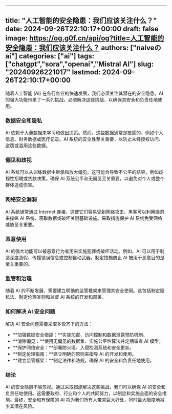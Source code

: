 
---
title: "人工智能的安全隐患：我们应该关注什么？"
date: 2024-09-26T22:10:17+00:00
draft: false
image: https://og.g0f.cn/api/og?title=人工智能的安全隐患：我们应该关注什么？
authors: ["naiveのai"]
categories: ["ai"]
tags: ["chatgpt","sora","openai","Mistral AI"]
slug: "20240926221017"
lastmod: 2024-09-26T22:10:17+00:00
---
随着人工智能 (AI) 在各行各业的快速发展，我们必须关注其潜在的安全隐患。AI 的强大功能带来了一系列挑战，必须解决这些挑战，以确保其安全和负责任地使用。

### 数据安全和隐私

AI 依赖于大量数据来学习和做出决策。然而，这些数据通常是敏感的，例如个人信息、财务数据或医疗记录。AI 系统的安全性至关重要，以防止未经授权访问、盗窃或滥用这些数据。

### 偏见和歧视

AI 系统可以从训练数据中继承和放大偏见。这可能会导致不公平的结果，例如歧视性招聘或贷款决策。确保 AI 系统公平和无偏见至关重要，以避免对个人或整个群体造成伤害。

### 网络安全漏洞

AI 系统通常通过 Internet 连接，这使它们容易受到网络攻击。黑客可以利用漏洞来操纵 AI 系统、窃取数据或破坏关键基础设施。采取措施保护 AI 系统免受网络威胁至关重要。

### 恶意使用

AI 的强大功能可以被恶意行为者用来实施犯罪或破坏活动。例如，AI 可以用于制造深度造假、传播错误信息或控制自动武器。制定措施防止 AI 被用于恶意目的是至关重要的。

### 监管和治理

随着 AI 的不断发展，需要建立明确的监管框架来管理其安全使用。这包括制定隐私法、制定伦理准则和监督 AI 系统的开发和部署。

### 如何解决 AI 安全问题

解决 AI 安全问题需要采取多管齐下的方法：

- **加强数据安全措施：**实施加密、访问控制和数据泄露预防机制。
- **消除偏见：**使用无偏见的数据集、实施公平性算法并定期审查 AI 模型。
- **保护网络安全：**部署防火墙、入侵检测系统和安全更新。
- **制定伦理指南：**建立明确的原则来指导 AI 的开发和使用。
- **建立监管框架：**制定法律和法规，确保 AI 的安全和负责任地使用。

### 结论

AI 的安全隐患不容忽视。通过采取措施解决这些挑战，我们可以确保 AI 的安全和负责任地使用。这需要政府、行业和个人的共同努力，以制定和实施全面的安全措施。最终，安全和有保障的 AI 将为我们所有人带来巨大好处，同时最大限度地减少其潜在风险。